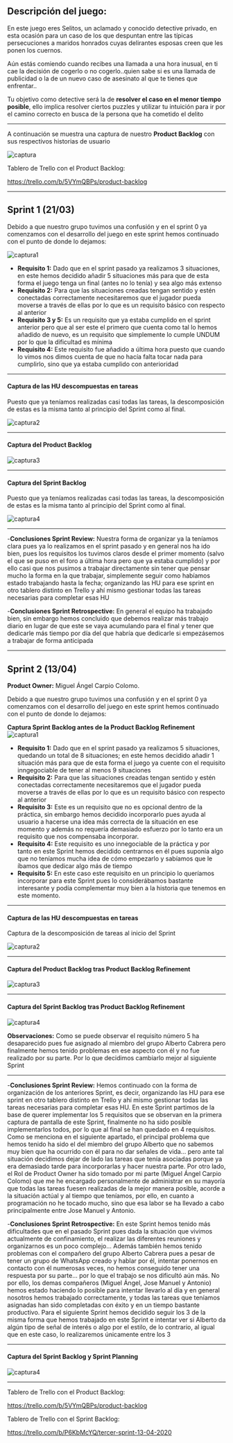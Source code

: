 ## Descripción del juego:

En este juego eres Selitos, un aclamado y conocido detective privado, en esta ocasión para un caso de los que despuntan entre las típicas persecuciones a maridos honrados cuyas delirantes esposas creen que les ponen los cuernos.

Aún estás comiendo cuando recibes una llamada a una hora inusual, en ti cae la decisión de cogerlo o no cogerlo..quien sabe si es una llamada de publicidad o la de un nuevo caso de asesinato al que te tienes que enfrentar..

Tu objetivo como detective será la de **resolver el caso en el menor tiempo posible**, ello implica resolver ciertos puzzles y utilizar tu intuición para ir por el camino correcto en busca de la persona que ha cometido el delito 
_______________________________

A continuación se muestra una captura de nuestro **Product Backlog** con sus respectivos historias de usuario

![captura](https://github.com/Proyecto-Desarrollo-Agil/ProyectoDesarrolloAgil/blob/master/Product%20BackLog%201.PNG)

Tablero de Trello con el Product Backlog:

https://trello.com/b/5VYmQBPs/product-backlog

_______________________________
## Sprint 1 (21/03)

Debido a que nuestro grupo tuvimos una confusión y en el sprint 0 ya comenzamos con el desarrollo del juego en este sprint hemos continuado con el punto de donde lo dejamos:

![captura1](https://github.com/Proyecto-Desarrollo-Agil/ProyectoDesarrolloAgil/blob/master/Captura1.PNG)

- **Requisito 1:** Dado que en el sprint pasado ya realizamos 3 situaciones, en este hemos decidido añadir 5 situaciones más para que de esta forma el juego tenga un final (antes no lo tenía) y sea algo más extenso
- **Requisito 2:** Para que las situaciones creadas tengan sentido y estén conectadas correctamente necesitaremos que el jugador pueda moverse a través de ellas por lo que es un requisito básico con respecto al anterior
- **Requisito 3 y 5:** Es un requisito que ya estaba cumplido en el sprint anterior pero que al ser este el primero que cuenta como tal lo hemos añadido de nuevo, es un requisito que simplemente lo cumple UNDUM por lo que la dificultad es mínima
- **Requisito 4:** Este requisito fue añadido a última hora puesto que cuando lo vimos nos dimos cuenta de que no hacía falta tocar nada para cumplirlo, sino que ya estaba cumplido con anterioridad

_______________________________

#### Captura de las HU descompuestas en tareas

Puesto que ya teníamos realizadas casi todas las tareas, la descomposición de estas es la misma tanto al principio del Sprint como al final.

![captura2](https://github.com/Proyecto-Desarrollo-Agil/ProyectoDesarrolloAgil/blob/master/Captura2.PNG)

_______________________________

#### Captura del Product Backlog

![captura3](https://github.com/Proyecto-Desarrollo-Agil/ProyectoDesarrolloAgil/blob/master/Captura3.PNG)

_______________________________

#### Captura del Sprint Backlog

Puesto que ya teníamos realizadas casi todas las tareas, la descomposición de estas es la misma tanto al principio del Sprint como al final.

![captura4](https://github.com/Proyecto-Desarrollo-Agil/ProyectoDesarrolloAgil/blob/master/Captura2.PNG)

_______________________________

-**Conclusiones Sprint Review:** Nuestra forma de organizar ya la teníamos clara pues ya lo realizamos en el sprint pasado y en general nos ha ido bien, pues los requisitos los tuvimos claros desde el primer momento (salvo el que se puso en el foro a última hora pero que ya estaba cumplido) y por ello casi que nos pusimos a trabajar directamente sin tener que pensar mucho la forma en la que trabajar, simplemente seguir como habíamos estado trabajando hasta la fecha; organizando las HU para ese sprint en otro tablero distinto en Trello y ahí mismo gestionar todas las tareas necesarias para completar esas HU

-**Conclusiones Sprint Retrospective:** En general el equipo ha trabajado bien, sin embargo hemos concluido que debemos realizar más trabajo diario en lugar de que este se vaya acumulando para el final y tener que dedicarle más tiempo por día del que habría que dedicarle si empezásemos a trabajar de forma anticipada

_______________________________

## Sprint 2 (13/04)

**Product Owner:** Miguel Ángel Carpio Colomo.

Debido a que nuestro grupo tuvimos una confusión y en el sprint 0 ya comenzamos con el desarrollo del juego en este sprint hemos continuado con el punto de donde lo dejamos:

**Captura Sprint Backlog antes de la Product Backlog Refinement**
![captura1](https://github.com/Proyecto-Desarrollo-Agil/ProyectoDesarrolloAgil/blob/Desarrollo/Captura2.2.PNG)

- **Requisito 1:** Dado que en el sprint pasado ya realizamos 5 situaciones, quedando un total de 8 situaciones; en este hemos decidido añadir 1 situación más para que de esta forma el juego ya cuente con el requisito inngegociable de tener al menos 9 situaciones
- **Requisito 2:** Para que las situaciones creadas tengan sentido y estén conectadas correctamente necesitaremos que el jugador pueda moverse a través de ellas por lo que es un requisito básico con respecto al anterior
- **Requisito 3:** Este es un requisito que no es opcional dentro de la práctica, sin embargo hemos decidido incorporarlo pues ayuda al usuario a hacerse una idea más correcta de la situación en ese momento y además no requería demasiado esfuerzo por lo tanto era un requisito que nos compensaba incorporar.
- **Requisito 4:** Este requisito es uno innegociable de la práctica y por tanto en este Sprint hemos decidido centrarnos en él pues suponía algo que no teníamos mucha idea de cómo empezarlo y sabíamos que le íbamos que dedicar algo más de tiempo
- **Requisito 5:** En este caso este requisito en un principio lo queríamos incorporar para este Sprint pues lo considerábamos bastante interesante y podía complementar muy bien a la historia que tenemos en este momento.
_______________________________

#### Captura de las HU descompuestas en tareas

Captura de la descomposición de tareas al inicio del Sprint

![captura2](https://github.com/Proyecto-Desarrollo-Agil/ProyectoDesarrolloAgil/blob/Desarrollo/Captura2.3.PNG)

_______________________________

#### Captura del Product Backlog tras Product Backlog Refinement

![captura3](https://github.com/Proyecto-Desarrollo-Agil/ProyectoDesarrolloAgil/blob/Desarrollo/Captura2.4.PNG)

_______________________________

#### Captura del Sprint Backlog tras Product Backlog Refinement

![captura4](https://github.com/Proyecto-Desarrollo-Agil/ProyectoDesarrolloAgil/blob/Desarrollo/Captura2.1.PNG)


**Observaciones:** Como se puede observar el requisito número 5 ha desaparecido pues fue asignado al miembro del grupo Alberto Cabrera pero finalmente hemos tenido problemas en ese aspecto con él y no fue realizado por su parte. Por lo que decidimos cambiarlo mejor al siguiente Sprint
_______________________________

-**Conclusiones Sprint Review:** Hemos continuado con la forma de organización de los anteriores Sprint, es decir, organizando las HU para ese sprint en otro tablero distinto en Trello y ahí mismo gestionar todas las tareas necesarias para completar esas HU. En este Sprint partimos de la base de querer implementar los 5 requisitos que se observan en la primera captura de pantalla de este Sprint, finalmente no ha sido posible implementarlos todos, por lo que al final se han quedado en 4 requisitos. Como se menciona en el siguiente apartado, el principal problema que hemos tenido ha sido el del miembro del grupo Alberto que no sabemos muy bien que ha ocurrido con él para no dar señales de vida... pero ante tal situación decidimos dejar de lado las tareas que tenía asociadas porque ya era demasiado tarde para incorporarlas y hacer nuestra parte. Por otro lado, el Rol de Product Owner ha sido tomado por mi parte (Miguel Ángel Carpio Colomo) que me he encargado personalmente de administrar en su mayoría que todas las tareas fuesen realizadas de la mejor manera posible, acorde a la situación actúal y al tiempo que teníamos, por ello, en cuanto a programación no he tocado mucho, sino que esa labor se ha llevado a cabo principalmente entre Jose Manuel y Antonio.

-**Conclusiones Sprint Retrospective:** En este Sprint hemos tenido más dificultades que en el pasado Sprint pues dada la situación que vivimos actualmente de confinamiento, el realizar las diferentes reuniones y organizarnos es un poco complejo... Además también hemos tenido problemas con el compañero del grupo Alberto Cabrera pues a pesar de tener un grupo de WhatsApp creado y hablar por él, intentar ponernos en contacto con él numerosas veces, no hemos conseguido tener una respuesta por su parte... por lo que el trabajo se nos dificultó aún más. No por ello, los demas compañeros (Miguel Ángel, Jose Manuel y Antonio) hemos estado haciendo lo posible para intentar llevarlo al día y en general nosotros hemos trabajado correctamente, y todas las tareas que teníamos asignadas han sido completadas con éxito y en un tiempo bastante productivo. Para el siguiente Sprint hemos decidido seguir los 3 de la misma forma que hemos trabajado en este Sprint e intentar ver si Alberto da algún tipo de señal de interés o algo por el estilo, de lo contrario, al igual que en este caso, lo realizaremos únicamente entre los 3

_______________________________


#### Captura del Sprint Backlog y Sprint Planning

![captura4](https://github.com/Proyecto-Desarrollo-Agil/ProyectoDesarrolloAgil/blob/Desarrollo/Captura2.5.PNG)


_______________________________
Tablero de Trello con el Product Backlog:

https://trello.com/b/5VYmQBPs/product-backlog

Tablero de Trello con el Sprint Backlog:

https://trello.com/b/P6KbMcYQ/tercer-sprint-13-04-2020
